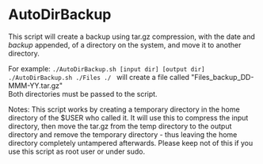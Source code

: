 # AutoDirBackup

This script will create a backup using tar.gz compression, with the date and _backup_ appended, of a directory on the system, and move it to another directory.  

For example:
`./AutoDirBackup.sh [input dir] [output dir]`
`./AutoDirBackup.sh ./Files ./ ` will create a file called "Files_backup_DD-MMM-YY.tar.gz"  
Both directories must be passed to the script.

Notes: This script works by creating a temporary directory in the home directory of the $USER who called it. It will use this to compress the input directory, then move the tar.gz from the temp directory to the output directory and remove the temporary directory - thus leaving the home directory completely untampered afterwards. Please keep not of this if you use this script as root user or under sudo.
